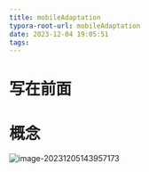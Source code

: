 ```yaml
---
title: mobileAdaptation
typora-root-url: mobileAdaptation
date: 2023-12-04 19:05:51
tags:
---
```


# 写在前面



# 概念







![image-20231205143957173](./image-20231205143957173.png)

